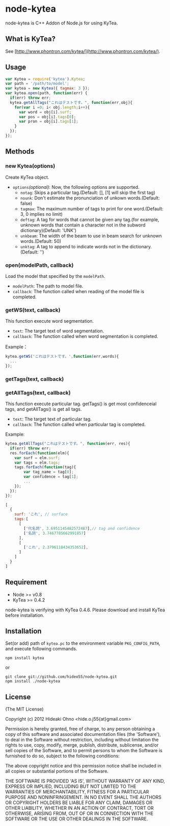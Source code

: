 
# node-kytea

node-kytea is C++ Addon of Node.js for using KyTea.

## What is KyTea?

See [http://www.phontron.com/kytea/](http://www.phontron.com/kytea/).

## Usage

```javascript
var Kytea = require('kytea').Kytea;
var path = '/path/to/model';
var kytea = new Kytea({ tagmax: 3 });
var kytea.open(path, function(err) {
  if(err) throw err;
  kytea.getAllTags("これはテストです。", function(err,obj){
    for(var i =0; i< obj.length;i++){
      var word = obj[i].surf;
      var pos = obj[i].tags[0];
      var pron = obj[i].tags[1];
    }
  });
});
```

## Methods
	
### new Kytea(options)

Create KyTea object.

* `options`*(optional)*: Now, the following options are supported. 
  * `notag`: Skips a particular tag.(Default: \[\], \[1\] will skip the first tag)
  * `nounk`: Don't estimate the pronunciation of unkown words.(Default: false)
  * `tagmax`:  The maximum number of tags to print for one word.(Default: 3, 0 implies no limit) 
  * `deftag`: A tag for words that cannot be given any tag.(for example, unknown words that contain a character not in the subword dictionary)(Default: 'UNK')
  * `unkbeam`: The width of the beam to use in beam search for unknown words.(Default: 50)
  * `unktag`: A tag to append to indicate words not in the dictionary.(Default: '')


### open(modelPath, callback)

Load the model that specified by the `modelPath`.

* `modelPath`: The path to model file.
* `callback`: The function called when reading of the model file is completed.

### getWS(text, callback)

This function execute word segmentation.

* `text`: The target text of word segmentation.
* `callback`: The function called when word segmentation is completed.

Example：

```javascript
kytea.getWS('これはテストです。',function(err,words){
  ...
});
```

### getTags(text, callback)
### getAllTags(text, callback)

This function execute particular tag. 
getTags() is get most confidenceial tags, and getAllTags() is get all tags.

* `text`: The target text of particular tag.
* `callback`: The function called when particular tag is completed.

Example:

```javascript
kytea.getAllTags("これはテストです。", function(err, res){
  if(err) throw err;
  res.forEach(function(elm){
    var surf = elm.surf;
    var tags = elm.tags;
    tags.forEach(function(tag){
    	var tag_name = tag[0];
    	var confidence = tag[1];
    	...
    });
  });
});
```

```javascript
[
  {
    surf: 'これ', // surface
    tags:[
      [
        ['代名詞', 3.6951145482572487],// tag and confidence
        ['名詞', 3.7467785662991857]
      ],
      [
        ['これ', 2.3796118434353652],
      ]
    ]
  }
]
```

## Requirement

* Node >= v0.8
* KyTea >= 0.4.2

node-kytea is verifying with KyTea 0.4.6. 
Please download and install KyTea before installation. 

## Installation

Set(or add) path of `kytea.pc` to the environment variable `PKG_CONFIG_PATH`, and execute following commands.

```shell
npm install kytea
```

or

```shell
git clone git://github.com/hideo55/node-kytea.git
npm install ./node-kytea
```

## License 

(The MIT License)

Copyright (c) 2012 Hideaki Ohno &lt;hide.o.j55{at}gmail.com&gt;

Permission is hereby granted, free of charge, to any person obtaining
a copy of this software and associated documentation files (the
'Software'), to deal in the Software without restriction, including
without limitation the rights to use, copy, modify, merge, publish,
distribute, sublicense, and/or sell copies of the Software, and to
permit persons to whom the Software is furnished to do so, subject to
the following conditions:

The above copyright notice and this permission notice shall be
included in all copies or substantial portions of the Software.

THE SOFTWARE IS PROVIDED 'AS IS', WITHOUT WARRANTY OF ANY KIND,
EXPRESS OR IMPLIED, INCLUDING BUT NOT LIMITED TO THE WARRANTIES OF
MERCHANTABILITY, FITNESS FOR A PARTICULAR PURPOSE AND NONINFRINGEMENT.
IN NO EVENT SHALL THE AUTHORS OR COPYRIGHT HOLDERS BE LIABLE FOR ANY
CLAIM, DAMAGES OR OTHER LIABILITY, WHETHER IN AN ACTION OF CONTRACT,
TORT OR OTHERWISE, ARISING FROM, OUT OF OR IN CONNECTION WITH THE
SOFTWARE OR THE USE OR OTHER DEALINGS IN THE SOFTWARE.
